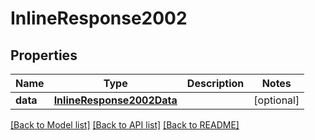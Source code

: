 # InlineResponse2002

## Properties
Name | Type | Description | Notes
------------ | ------------- | ------------- | -------------
**data** | [**InlineResponse2002Data**](InlineResponse2002Data.md) |  | [optional] 

[[Back to Model list]](../README.md#documentation-for-models) [[Back to API list]](../README.md#documentation-for-api-endpoints) [[Back to README]](../README.md)


